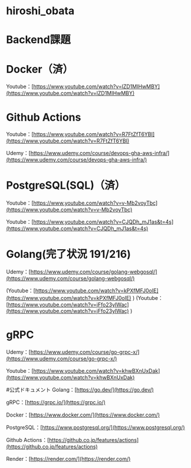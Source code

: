 # hiroshi_obata


# Backend課題

# Docker（済）

Youtube：[https://www.youtube.com/watch?v=lZD1MIHwMBY](https://www.youtube.com/watch?v=lZD1MIHwMBY)

# Github Actions

Youtube：[https://www.youtube.com/watch?v=R7FtZfT6YBI](https://www.youtube.com/watch?v=R7FtZfT6YBI)

Udemy：[https://www.udemy.com/course/devops-gha-aws-infra/](https://www.udemy.com/course/devops-gha-aws-infra/)


# PostgreSQL(SQL)（済）

Youtube：[https://www.youtube.com/watch?v=v-Mb2voyTbc](https://www.youtube.com/watch?v=v-Mb2voyTbc)

Youtube：[https://www.youtube.com/watch?v=CJQDh_mJ1as&t=4s](https://www.youtube.com/watch?v=CJQDh_mJ1as&t=4s)

# Golang(完了状況 191/216)
Udemy：[https://www.udemy.com/course/golang-webgosql/](https://www.udemy.com/course/golang-webgosql/)

(Youtube：[https://www.youtube.com/watch?v=kPXfMFJ0oIE](https://www.youtube.com/watch?v=kPXfMFJ0oIE) )
(Youtube： [https://www.youtube.com/watch?v=jFfo23yIWac](https://www.youtube.com/watch?v=jFfo23yIWac) )


# gRPC
Udemy：[https://www.udemy.com/course/go-grpc-x/](https://www.udemy.com/course/go-grpc-x/)

Youtube：[https://www.youtube.com/watch?v=khwBXnUxDak](https://www.youtube.com/watch?v=khwBXnUxDak)

#公式ドキュメント
Golang：[https://go.dev/](https://go.dev/)

gRPC：[https://grpc.io/](https://grpc.io/)

Docker：[https://www.docker.com/](https://www.docker.com/)

PostgreSQL：[https://www.postgresql.org/](https://www.postgresql.org/)

Github Actions：[https://github.co.jp/features/actions](https://github.co.jp/features/actions)

Render：[https://render.com/](https://render.com/)

